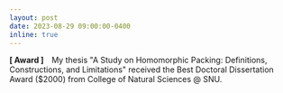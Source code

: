 ```yaml
---
layout: post
date: 2023-08-29 09:00:00-0400
inline: true
---
```


**[ Award ]** My thesis "A Study on Homomorphic Packing: Definitions, Constructions, and Limitations" received the Best Doctoral Dissertation Award (\$2000) from College of Natural Sciences @ SNU. 